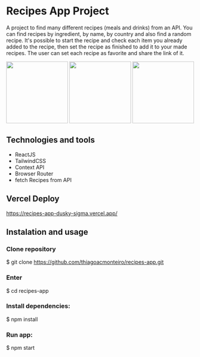 # Recipes App Project

A project to find many different recipes (meals and drinks) from an API. You can find recipes by ingredient, by name, by country and also find a random recipe. It's possible to start the recipe and check each item you already added to the recipe, then set the recipe as finished to add it to your made recipes. The user can set each recipe as favorite and share the link of it.

<img height="165px" src="https://user-images.githubusercontent.com/87547650/155330201-1e5cf396-9172-46aa-ac42-40cfbca8bf41.png"/> <img height="165px" src="https://user-images.githubusercontent.com/87547650/155330591-fc6a0444-3e76-4332-9792-61238b269b5b.png"/> <img height="165px" src="https://user-images.githubusercontent.com/87547650/155330583-560d0bf6-4dbe-4daa-ab4d-b8637f5f027a.png"/>

## Technologies and tools
- ReactJS
- TailwindCSS
- Context API
- Browser Router
- fetch Recipes from API

## Vercel Deploy
https://recipes-app-dusky-sigma.vercel.app/

## Instalation and usage

### Clone repository
$ git clone https://github.com/thiagoacmonteiro/recipes-app.git

### Enter
$ cd recipes-app

### Install dependencies:
$ npm install

### Run app:
$ npm start
